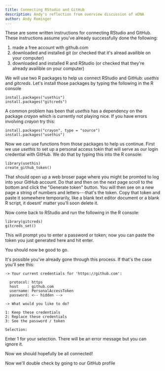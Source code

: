 ```yaml
---
title: Connecting RStudio and GitHub
description: Andy's reflection from overview discussion of eDNA
author: Andy Rominger
---
```


These are some written instructions for connecting RStudio and GitHub.  These instructions assume you've already successfully done the following:

1. made a free account with github.com
2. downloaded and installed git (or checked that it's alread availible on your computer)
3. downloaded and installed R and RStudio (or checked that they're already availible on your computer)

We will use two R packages to help us connect RStudio and GitHub: *usethis* and *gitcreds*. Let's install those packages by typing the following in the R console

```
install.packages("usethis")
install.packages("gitcreds")
```

A common problem has been that *usethis* has a dependency on the package *crayon* which is currently not playing nice.  If you have errors involving *crayon* try this:

```
install.packages("crayon", type = "source")
install.packages("usethis")
```

Now we can use functions from those packages to help us continue.  First we use *usethis* to set up a personal access tokin that will serve as our login credential with GitHub.  We do that by typing this into the R console:

```
library(usethis)
create_github_token()
```

That should open up a web broser page where you might be promted to log into your GitHub account. Do that and then on the next page scroll to the bottom and click the "Generate token" button.  You will then see on a new page a string of numbers and letters---that's the token. Copy that token and paste it somewhere temporarily, like a blank text editor document or a blank R script, it doesnt' matter you'll soon delete it.

Now come back to RStudio and run the following in the R console:

```
library(gitcreds)
gitcreds_set()
```

This will prompt you to enter a password or token; now you can paste the token you just generated here and hit enter.

You should now be good to go.  

It's possible you've already gone through this process.  If that's the case you'll see this:

```
-> Your current credentials for 'https://github.com':

  protocol: https
  host    : github.com
  username: PersonalAccessToken
  password: <-- hidden -->

-> What would you like to do? 

1: Keep these credentials
2: Replace these credentials
3: See the password / token

Selection: 
```

Enter 1 for your selection. There will be an error message but you can ignore it.

Now we should hopefully be all connected!

Now we'll double check by going to our GitHub profile 